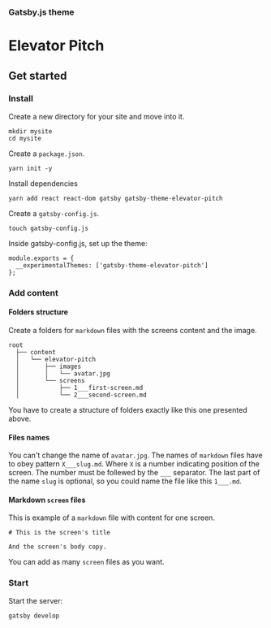 ### Gatsby.js theme

# Elevator Pitch

## Get started

### Install

Create a new directory for your site and move into it.

```
mkdir mysite
cd mysite
```

Create a `package.json`.

```
yarn init -y
```

Install dependencies

```
yarn add react react-dom gatsby gatsby-theme-elevator-pitch
```

Create a `gatsby-config.js`.

```
touch gatsby-config.js
```

Inside gatsby-config.js, set up the theme:

```
module.exports = {
  __experimentalThemes: ['gatsby-theme-elevator-pitch']
};
```

### Add content

#### Folders structure

Create a folders for `markdown` files with the screens content and the image.

```
root
  ├── content
  │   └── elevator-pitch
  │       ├── images
  │       │   └── avatar.jpg
  │       └── screens
  │           ├── 1___first-screen.md
  │           └── 2___second-screen.md
```

You have to create a structure of folders exactly like this one presented above.

#### Files names

You can't change the name of `avatar.jpg`. The names of `markdown` files have to obey pattern `X___slug.md`. Where `X` is a number indicating position of the screen. The number must be follewed by the `___` separator. The last part of the name `slug` is optional, so you could name the file like this `1___.md`.

#### Markdown `screen` files

This is example of a `markdown` file with content for one screen.

```
# This is the screen's title

And the screen's body copy.
```

You can add as many `screen` files as you want.

### Start

Start the server:

```
gatsby develop
```
